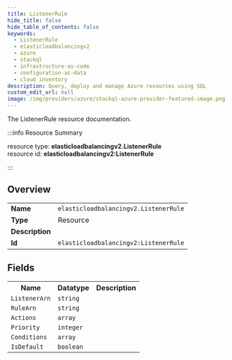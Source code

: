 ```yaml
---
title: ListenerRule
hide_title: false
hide_table_of_contents: false
keywords:
  - ListenerRule
  - elasticloadbalancingv2
  - azure
  - stackql
  - infrastructure-as-code
  - configuration-as-data
  - cloud inventory
description: Query, deploy and manage Azure resources using SQL
custom_edit_url: null
image: /img/providers/azure/stackql-azure-provider-featured-image.png
---
```

The ListenerRule resource documentation.

:::info Resource Summary

<div class="row">
<div class="providerDocColumn">
<span>resource type:&nbsp;<b>elasticloadbalancingv2.ListenerRule</b></span><br />
<span>resource id:&nbsp;<b>elasticloadbalancingv2:ListenerRule</b></span><br />
</div>
</div>

:::

## Overview
<table><tbody>
<tr><td><b>Name</b></td><td><code>elasticloadbalancingv2.ListenerRule</code></td></tr>
<tr><td><b>Type</b></td><td>Resource</td></tr>
<tr><td><b>Description</b></td><td></td></tr>
<tr><td><b>Id</b></td><td><code>elasticloadbalancingv2:ListenerRule</code></td></tr>
</tbody></table>

## Fields
<table><tbody>
<tr><th>Name</th><th>Datatype</th><th>Description</th></tr>
<tr><td><code>ListenerArn</code></td><td><code>string</code></td><td></td></tr><tr><td><code>RuleArn</code></td><td><code>string</code></td><td></td></tr><tr><td><code>Actions</code></td><td><code>array</code></td><td></td></tr><tr><td><code>Priority</code></td><td><code>integer</code></td><td></td></tr><tr><td><code>Conditions</code></td><td><code>array</code></td><td></td></tr><tr><td><code>IsDefault</code></td><td><code>boolean</code></td><td></td></tr>
</tbody></table>